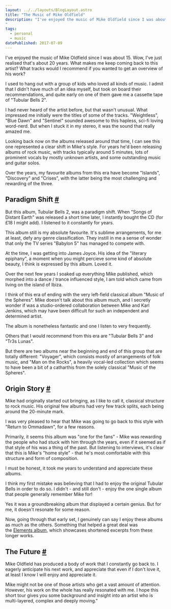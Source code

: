 ```yaml
---
layout: ../../layouts/BlogLayout.astro
title: "The Music of Mike Oldfield"
description: "I've enjoyed the music of Mike Oldfield since I was about 15. Wow, I've just realised that's about 20 years. What makes me keep coming back to this artist? What tracks would I recommend if you wanted to get an overview of his work?
"
tags: 
  - personal
  - music
datePublished: 2017-07-09
---
```

I've enjoyed the music of Mike Oldfield since I was about 15. Wow, I've just realised that's about 20 years. What makes me keep coming back to this artist? What tracks would I recommend if you wanted to get an overview of his work?

I used to hang out with a group of kids who loved all kinds of music. I admit that I didn't have much of an idea myself, but took on board their recommendations, and quite early on one of them gave me a cassette tape of "Tubular Bells 2".

I had never heard of the artist before, but that wasn't unusual. What impressed me initially were the titles of some of the tracks. "Weightless", "Blue Dawn" and "Sentinel" sounded awesome to this hapless, sci-fi loving word-nerd. But when I stuck it in my stereo, it was the sound that really amazed me.

Looking back now on the albums released around that time, I can see this one represented a clear shift in Mike's style. For years he'd been releasing albums of rock music, with tracks typically around 5 minutes, lots of prominent vocals by mostly unknown artists, and some outstanding music and guitar solos.

Over the years, my favourite albums from this era have become "Islands", "Discovery" and "Crises", with the latter being the most challenging and rewarding of the three.

## Paradigm Shift [#](https://deliciousreverie.co.uk/posts/music-of-mike-oldfield/#paradigm-shift)

But this album, Tubular Bells 2, was a paradigm shift. When "Songs of Distant Earth" was released a short time later, I instantly bought the CD (for £18 I might add). I listened to it constantly for years.

This album still is my absolute favourite. It's sublime arrangements, for me at least, defy any genre classification. They instill in me a sense of wonder that only the TV series "Babylon 5" has managed to compete with.

At the time, I was getting into James Joyce. His idea of the "literary epiphany", a moment when you might percieve some kind of absolute beauty, I think is expressed by this album. Loved it.

Over the next few years I soaked up everything Mike published, which morphed into a dance / trance influenced style, I am told which came from living on the island of Ibiza.

I think of this era of ending with the very left-field classical album "Music of the Spheres". Mike doesn't talk about this album much, and I secretly wonder if was a studio-ordered collaboration between Mike and Karl Jenkins, which may have been difficult for such an independent and determined artist.

The album is nonetheless fantastic and one I listen to very frequently.

Others that I would recommend from this era are "Tubular Bells 3" and "Tr3s Lunas".

But there are two albums near the beginning and end of this group that are totally different: "Voyager", which consists mostly of arrangements of folk music, and "Man on the Rocks", a heavily vocal-led collection which seems to have been a bit of a catharthis from the solely classical "Music of the Spheres".

## Origin Story [#](https://deliciousreverie.co.uk/posts/music-of-mike-oldfield/#origin-story)

Mike had originally started out bringing, as I like to call it, classical structure to rock music. His original few albums had very few track splits, each being around the 20-minute mark.

I was very pleased to hear that Mike was going to go back to this style with "Return to Ommadawn", for a few reasons.

Primarily, it seems this album was "one for the fans" - Mike was rewarding the people who had stuck with him through the years, even if it seemed as if that style of his was a thing of the past. But listening to interviews, it's clear that this is Mike's "home style" - that he's most comfortable with this structure and form of composition.

I must be honest, it took me years to understand and appreciate these albums.

I think my first mistake was believing that I had to enjoy the original Tubular Bells in order to do so. I didn't - and still don't - enjoy the one single album that people generally remember Mike for!

Yes it was a groundbreaking album that displayed a certain genius. But for me, it doesn't resonate for some reason.

Now, going through that early set, I genuinely can say I enjoy these albums as much as the others. Something that helped a great deal was the [Elements album](spotify:user:11155153810:playlist:1qfqJdIgW34wrt9PADuxcv), which showcases shortened excerpts from these longer works.

## The Future [#](https://deliciousreverie.co.uk/posts/music-of-mike-oldfield/#the-future)

Mike Oldfield has produced a body of work that I constantly go back to. I eagerly anticipate his next work, and appreciate that even if I don't love it, at least I know I will enjoy and appreciate it.

Mike might not be one of those artists who get a vast amount of attention. However, his work on the whole has really resonated with me. I hope this short tour gives you some background and insight into an artist who is multi-layered, complex and deeply moving."